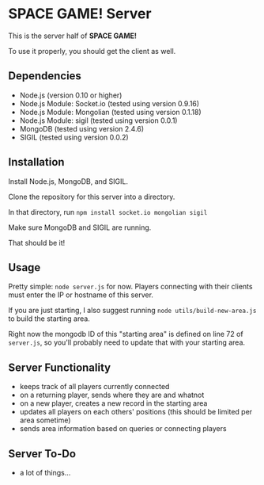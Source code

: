 # SPACE GAME! Server

This is the server half of **SPACE GAME!**

To use it properly, you should get the client as well.

## Dependencies

- Node.js (version 0.10 or higher)
- Node.js Module: Socket.io (tested using version 0.9.16)
- Node.js Module: Mongolian (tested using version 0.1.18)
- Node.js Module: sigil (tested using version 0.0.1)
- MongoDB (tested using version 2.4.6)
- SIGIL (tested using version 0.0.2)

## Installation

Install Node.js, MongoDB, and SIGIL.

Clone the repository for this server into a directory.

In that directory, run `npm install socket.io mongolian sigil`

Make sure MongoDB and SIGIL are running.

That should be it!

## Usage

Pretty simple: `node server.js` for now. Players connecting with their clients must enter the IP or hostname of this server.

If you are just starting, I also suggest running `node utils/build-new-area.js` to build the starting area.

Right now the mongodb ID of this "starting area" is defined on line 72 of `server.js`, so you'll probably need to update that with your starting area.

## Server Functionality

- keeps track of all players currently connected
- on a returning player, sends where they are and whatnot
- on a new player, creates a new record in the starting area
- updates all players on each others' positions (this should be limited per area sometime)
- sends area information based on queries or connecting players

## Server To-Do

- a lot of things...